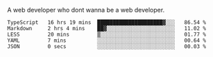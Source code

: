 A web developer who dont wanna be a web developer.

<!--START_SECTION:waka-->

```text
TypeScript   16 hrs 19 mins  █████████████████████▓░░░   86.54 %
Markdown     2 hrs 4 mins    ██▓░░░░░░░░░░░░░░░░░░░░░░   11.02 %
LESS         20 mins         ▒░░░░░░░░░░░░░░░░░░░░░░░░   01.77 %
YAML         7 mins          ░░░░░░░░░░░░░░░░░░░░░░░░░   00.64 %
JSON         0 secs          ░░░░░░░░░░░░░░░░░░░░░░░░░   00.03 %
```

<!--END_SECTION:waka-->
